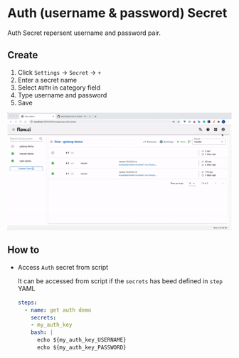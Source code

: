 # Auth (username & password) Secret

Auth Secret repersent username and password pair.

## Create

1. Click `Settings` -> `Secret` -> `+`
2. Enter a secret name
3. Select `AUTH` in category field
4. Type username and password
5. Save

![create auth](../../_images/secret/create_auth_pair.gif)

## How to

- Access `Auth` secret from script

  It can be accessed from script if the `secrets` has beed defined in `step` YAML

  ```yaml
  steps:
    - name: get auth demo
      secrets:
      - my_auth_key
      bash: |
        echo ${my_auth_key_USERNAME}
        echo ${my_auth_key_PASSWORD}
  ```
